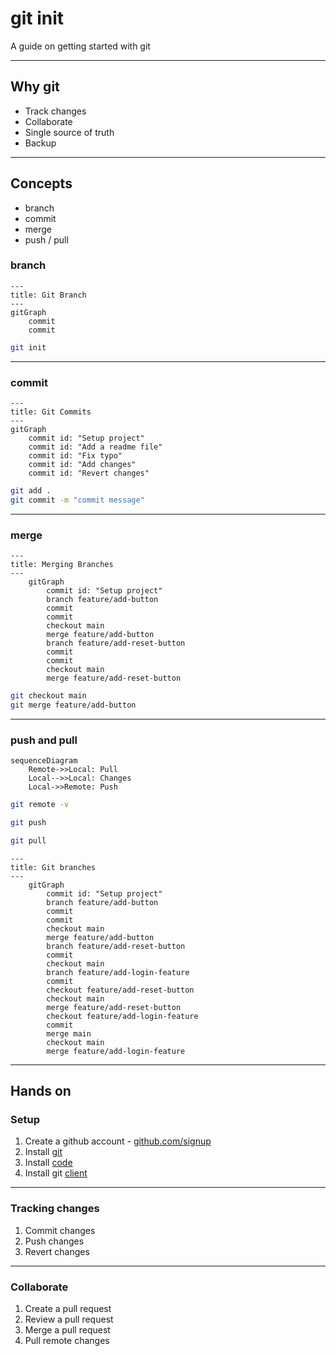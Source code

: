 # git init

A guide on getting started with git

---

## Why git

- Track changes
- Collaborate
- Single source of truth
- Backup

---

## Concepts

- branch
- commit
- merge
- push / pull

### branch

```mermaid
---
title: Git Branch
---
gitGraph
    commit
    commit
```

```bash
git init
```

---

### commit

```mermaid
---
title: Git Commits
---
gitGraph
    commit id: "Setup project"
    commit id: "Add a readme file"
    commit id: "Fix typo"
    commit id: "Add changes"
    commit id: "Revert changes"
```

```bash
git add .
git commit -m "commit message"
```

---

### merge

```mermaid
---
title: Merging Branches
---
    gitGraph
        commit id: "Setup project"
        branch feature/add-button
        commit
        commit
        checkout main
        merge feature/add-button
        branch feature/add-reset-button
        commit
        commit
        checkout main
        merge feature/add-reset-button
```

```bash
git checkout main
git merge feature/add-button
```

---

### push and pull

```mermaid
sequenceDiagram
    Remote->>Local: Pull
    Local-->>Local: Changes
    Local->>Remote: Push
```

```bash
git remote -v
```

```bash
git push
```

```bash
git pull
```

```mermaid
---
title: Git branches
---
    gitGraph
        commit id: "Setup project"
        branch feature/add-button
        commit
        commit
        checkout main
        merge feature/add-button
        branch feature/add-reset-button
        commit
        checkout main
        branch feature/add-login-feature
        commit
        checkout feature/add-reset-button
        checkout main
        merge feature/add-reset-button
        checkout feature/add-login-feature
        commit
        merge main
        checkout main
        merge feature/add-login-feature
```

---

## Hands on

### Setup

1. Create a github account - [github.com/signup](https://github.com/signup)
1. Install [git](https://git-scm.com/downloads/win)
1. Install [code](https://apps.microsoft.com/detail/xp9khm4bk9fz7q)
1. Install git [client](https://desktop.github.com/download/)

---

### Tracking changes

1. Commit changes
2. Push changes
3. Revert changes

---

### Collaborate

1. Create a pull request
2. Review a pull request
3. Merge a pull request
4. Pull remote changes
